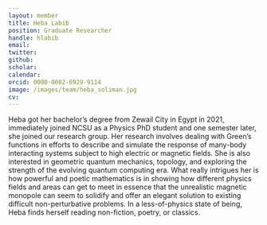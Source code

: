 ```yaml
---
layout: member
title: Heba Labib
position: Graduate Researcher
handle: hlabib
email: 
twitter: 
github: 
scholar:
calendar:
orcid: 0000-0002-6929-9114
image: /images/team/heba_soliman.jpg
cv:
---
```


Heba got her bachelor’s degree from Zewail City in Egypt in 2021, immediately joined NCSU as a Physics PhD student and one semester later, she joined our research group. Her research involves dealing with Green’s functions in efforts to describe and simulate the response of many-body interacting systems subject to high electric or magnetic fields. She is also interested in geometric quantum mechanics, topology, and exploring the strength of the evolving quantum computing era. What really intrigues her is how powerful and poetic mathematics is in showing how different physics fields and areas can get to meet in essence that the unrealistic magnetic monopole can seem to solidify and offer an elegant solution to existing difficult non-perturbative problems. In a less-of-physics state of being, Heba finds herself reading non-fiction, poetry, or classics.
